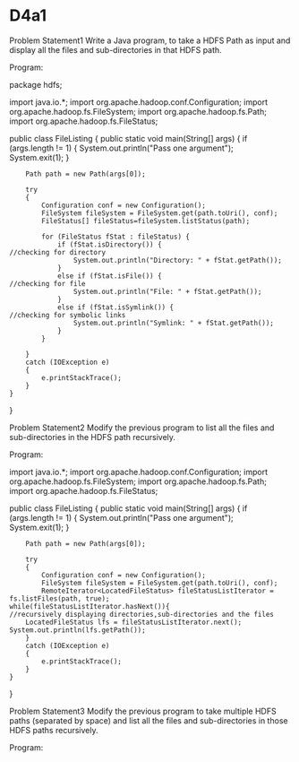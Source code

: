 # D4a1

Problem Statement1
Write a Java program, to take a HDFS Path as input and display all the files and sub-directories in that HDFS path.

Program:


package hdfs;

import java.io.*;
import org.apache.hadoop.conf.Configuration;
import org.apache.hadoop.fs.FileSystem;
import org.apache.hadoop.fs.Path;
import org.apache.hadoop.fs.FileStatus;

public class FileListing {
	public static void main(String[] args) {
		if (args.length != 1) {
			System.out.println("Pass one argument");   
			System.exit(1);
		}
		
		Path path = new Path(args[0]);
		
		try
		{
			Configuration conf = new Configuration();
			FileSystem fileSystem = FileSystem.get(path.toUri(), conf);
			FileStatus[] fileStatus=fileSystem.listStatus(path);
			
			for (FileStatus fStat : fileStatus) {
				if (fStat.isDirectory()) {                             //checking for directory
					System.out.println("Directory: " + fStat.getPath());
				}
				else if (fStat.isFile()) {                           //checking for file
					System.out.println("File: " + fStat.getPath());
				}
				else if (fStat.isSymlink()) {                         //checking for symbolic links
					System.out.println("Symlink: " + fStat.getPath());
				}
			}

		}
		catch (IOException e)
		{
            e.printStackTrace();
		}
	}
}




Problem Statement2
Modify the previous program to list all the files and sub-directories in the HDFS path recursively.

Program:

import java.io.*;
import org.apache.hadoop.conf.Configuration;
import org.apache.hadoop.fs.FileSystem;
import org.apache.hadoop.fs.Path;
import org.apache.hadoop.fs.FileStatus;

public class FileListing {
	public static void main(String[] args) {
		if (args.length != 1) {
			System.out.println("Pass one argument");   
			System.exit(1);
		}
		
		Path path = new Path(args[0]);
		
		try
		{
			Configuration conf = new Configuration();
			FileSystem fileSystem = FileSystem.get(path.toUri(), conf);
			RemoteIterator<LocatedFileStatus> fileStatusListIterator = fs.listFiles(path, true);
    while(fileStatusListIterator.hasNext()){                          //recursively displaying directories,sub-directories and the files
        LocatedFileStatus lfs = fileStatusListIterator.next();
	System.out.println(lfs.getPath());
		}
		catch (IOException e)
		{
            e.printStackTrace();
		}
	}
}


Problem Statement3
Modify the previous program to take multiple HDFS paths (separated by space) and list all the
files and sub-directories in those HDFS paths recursively.

Program:

